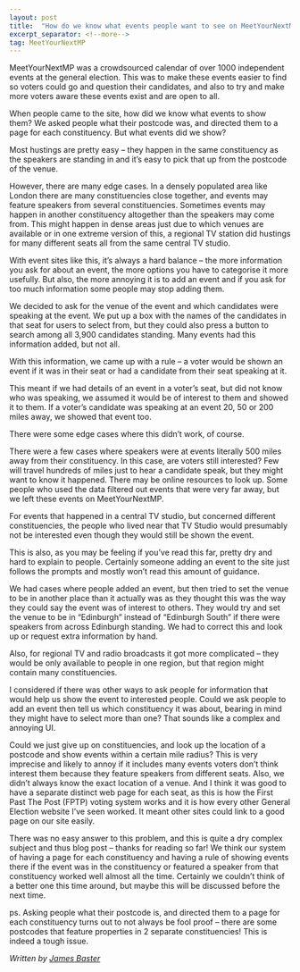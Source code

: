 ```yaml
---
layout: post
title:  "How do we know what events people want to see on MeetYourNextMP?"
excerpt_separator: <!--more-->
tag: MeetYourNextMP
---
```



	

MeetYourNextMP was a crowdsourced calendar of over 1000 independent events at the general election. This was to make 
these events easier to find so voters could go and question their candidates, and also to try and make more voters aware 
these events exist and are open to all.

When people came to the site, how did we know what events to show them? We asked people what their postcode was, and 
directed them to a page for each constituency. But what events did we show?

<!--more-->

Most hustings are pretty easy – they happen in the same constituency as the speakers are standing in and it’s easy to 
pick that up from the postcode of the venue.

However, there are many edge cases. In a densely populated area like London there are many constituencies close together, 
and events may feature speakers from several constituencies. Sometimes events may happen in another constituency 
altogether than the speakers may come from. This might happen in dense areas just due to which venues are available or 
in one extreme version of this, a regional TV station did hustings for many different seats all from the same central 
TV studio.

With event sites like this, it’s always a hard balance – the more information you ask for about an event, the more 
options you have to categorise it more usefully. But also, the more annoying it is to add an event and if you ask for 
too much information some people may stop adding them.

We decided to ask for the venue of the event and which candidates were speaking at the event. We put up a box with the 
names of the candidates in that seat for users to select from, but they could also press a button to search among all 
3,900 candidates standing. Many events had this information added, but not all.

With this information, we came up with a rule – a voter would be shown an event if it was in their seat or had a 
candidate from their seat speaking at it.

This meant if we had details of an event in a voter’s seat, but did not know who was speaking, we assumed it would be of 
interest to them and showed it to them. If a voter’s candidate was speaking at an event 20, 50 or 200 miles away, we 
showed that event too.

There were some edge cases where this didn’t work, of course.

There were a few cases where speakers were at events literally 500 miles away from their constituency. In this case, are 
voters still interested? Few will travel hundreds of miles just to hear a candidate speak, but they might want to know 
it happened. There may be online resources to look up. Some people who used the data filtered out events that were very 
far away, but we left these events on MeetYourNextMP.

For events that happened in a central TV studio, but concerned different constituencies, the people who lived near that 
TV Studio would presumably not be interested even though they would still be shown the event.

This is also, as you may be feeling if you’ve read this far, pretty dry and hard to explain to people. Certainly someone 
adding an event to the site just follows the prompts and mostly won’t read this amount of guidance.

We had cases where people added an event, but then tried to set the venue to be in another place than it actually was as 
they thought this was the way they could say the event was of interest to others. They would try and set the venue to be 
in “Edinburgh” instead of “Edinburgh South” if there were speakers from across Edinburgh standing. We had to correct this 
and look up or request extra information by hand.

Also, for regional TV and radio broadcasts it got more complicated – they would be only available to people in one 
region, but that region might contain many constituencies.

I considered if there was other ways to ask people for information that would help us show the event to interested 
people. Could we ask people to add an event then tell us which constituency it was about, bearing in mind they might 
have to select more than one? That sounds like a complex and annoying UI.

Could we just give up on constituencies, and look up the location of a postcode and show events within a certain mile 
radius? This is very imprecise and likely to annoy if it includes many events voters don’t think interest them because 
they feature speakers from different seats. Also, we didn’t always know the exact location of a venue. And I think it 
was good to have a separate distinct web page for each seat, as this is how the First Past The Post (FPTP) voting system 
works and it is how every other General Election website I’ve seen worked. It meant other sites could link to a good 
page on our site easily.

There was no easy answer to this problem, and this is quite a dry complex subject and thus blog post – thanks for 
reading so far! We think our system of having a page for each constituency and having a rule of showing events there 
if the event was in the constituency or featured a speaker from that constituency worked well almost all the time. 
Certainly we couldn’t think of a better one this time around, but maybe this will be discussed before the next time.

ps. Asking people what their postcode is, and directed them to a page for each constituency turns out to not always be 
fool proof – there are some postcodes that feature properties in 2 separate constituencies! This is indeed a tough issue.


_Written by [James Baster](https://www.jamesbaster.co.uk/)_

